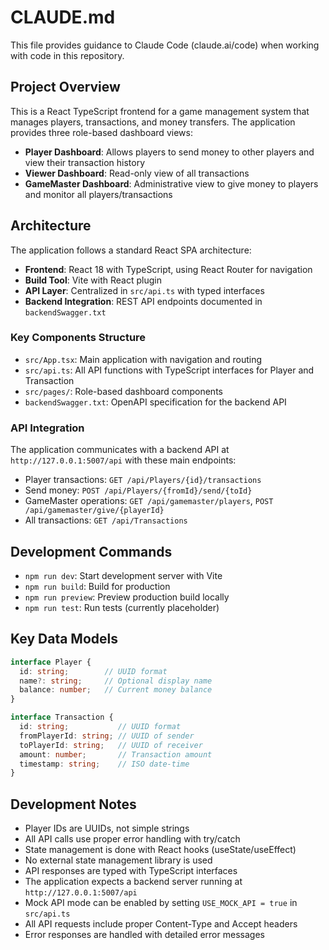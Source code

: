 # CLAUDE.md

This file provides guidance to Claude Code (claude.ai/code) when working with code in this repository.

## Project Overview

This is a React TypeScript frontend for a game management system that manages players, transactions, and money transfers. The application provides three role-based dashboard views:

- **Player Dashboard**: Allows players to send money to other players and view their transaction history
- **Viewer Dashboard**: Read-only view of all transactions 
- **GameMaster Dashboard**: Administrative view to give money to players and monitor all players/transactions

## Architecture

The application follows a standard React SPA architecture:

- **Frontend**: React 18 with TypeScript, using React Router for navigation
- **Build Tool**: Vite with React plugin
- **API Layer**: Centralized in `src/api.ts` with typed interfaces
- **Backend Integration**: REST API endpoints documented in `backendSwagger.txt`

### Key Components Structure

- `src/App.tsx`: Main application with navigation and routing
- `src/api.ts`: All API functions with TypeScript interfaces for Player and Transaction
- `src/pages/`: Role-based dashboard components
- `backendSwagger.txt`: OpenAPI specification for the backend API

### API Integration

The application communicates with a backend API at `http://127.0.0.1:5007/api` with these main endpoints:
- Player transactions: `GET /api/Players/{id}/transactions`
- Send money: `POST /api/Players/{fromId}/send/{toId}`
- GameMaster operations: `GET /api/gamemaster/players`, `POST /api/gamemaster/give/{playerId}`
- All transactions: `GET /api/Transactions`

## Development Commands

- `npm run dev`: Start development server with Vite
- `npm run build`: Build for production
- `npm run preview`: Preview production build locally
- `npm run test`: Run tests (currently placeholder)

## Key Data Models

```typescript
interface Player {
  id: string;        // UUID format
  name?: string;     // Optional display name
  balance: number;   // Current money balance
}

interface Transaction {
  id: string;           // UUID format
  fromPlayerId: string; // UUID of sender
  toPlayerId: string;   // UUID of receiver  
  amount: number;       // Transaction amount
  timestamp: string;    // ISO date-time
}
```

## Development Notes

- Player IDs are UUIDs, not simple strings
- All API calls use proper error handling with try/catch
- State management is done with React hooks (useState/useEffect)
- No external state management library is used
- API responses are typed with TypeScript interfaces
- The application expects a backend server running at `http://127.0.0.1:5007/api`
- Mock API mode can be enabled by setting `USE_MOCK_API = true` in `src/api.ts`
- All API requests include proper Content-Type and Accept headers
- Error responses are handled with detailed error messages